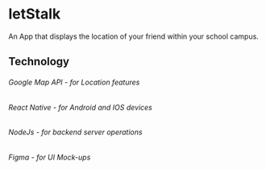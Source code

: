 

# letStalk
An App that displays the location of your friend within your school campus.

## Technology

###### Google Map API - for Location features
######  React Native - for Android and IOS devices
######  NodeJs - for backend server operations
######  Figma - for UI Mock-ups
